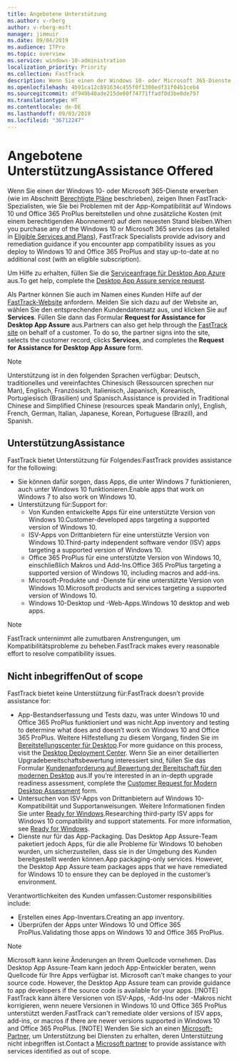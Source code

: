 ```yaml
---
title: Angebotene Unterstützung
ms.author: v-rberg
author: v-rberg-msft
manager: jimmuir
ms.date: 09/04/2019
ms.audience: ITPro
ms.topic: overview
ms.service: windows-10-administration
localization_priority: Priority
ms.collection: FastTrack
description: Wenn Sie einen der Windows 10- oder Microsoft 365-Dienste erwerben, zeigen Ihnen FastTrack-Spezialisten, wie Sie auf Windows 10 und Office 365 ProPlus bereitstellen und ohne zusätzliche Kosten (mit einem berechtigenden Abonnement) auf dem neuesten Stand bleiben.
ms.openlocfilehash: 4b91ca12c891634c455f0f1308edf31f04b1ceb4
ms.sourcegitcommit: df949b40ade215de00f74771ffadf0d3be0de797
ms.translationtype: HT
ms.contentlocale: de-DE
ms.lasthandoff: 09/03/2019
ms.locfileid: "36712247"
---
```

# <a name="assistance-offered"></a><span data-ttu-id="87847-103">Angebotene Unterstützung</span><span class="sxs-lookup"><span data-stu-id="87847-103">Assistance Offered</span></span>  

<span data-ttu-id="87847-104">Wenn Sie einen der Windows 10- oder Microsoft 365-Dienste erwerben (wie im Abschnitt [Berechtigte Pläne](M365-eligible-services-and-plans.md) beschrieben), zeigen Ihnen FastTrack-Spezialisten, wie Sie bei Problemen mit der App-Kompatibilität auf Windows 10 und Office 365 ProPlus bereitstellen und ohne zusätzliche Kosten (mit einem berechtigenden Abonnement) auf dem neuesten Stand bleiben.</span><span class="sxs-lookup"><span data-stu-id="87847-104">When you purchase any of the Windows 10 or Microsoft 365 services (as detailed in [Eligible Services and Plans](M365-eligible-services-and-plans.md)), FastTrack Specialists provide advisory and remediation guidance if you encounter app compatibility issues as you deploy to Windows 10 and Office 365 ProPlus and stay up-to-date at no additional cost (with an eligible subscription).</span></span>

<span data-ttu-id="87847-105">Um Hilfe zu erhalten, füllen Sie die [Serviceanfrage für Desktop App Azure](https://go.microsoft.com/fwlink/?linkid=2022721) aus.</span><span class="sxs-lookup"><span data-stu-id="87847-105">To get help, complete the [Desktop App Assure service request](https://go.microsoft.com/fwlink/?linkid=2022721).</span></span>

<span data-ttu-id="87847-p101">Als Partner können Sie auch im Namen eines Kunden Hilfe auf der [FastTrack-Website](https://go.microsoft.com/fwlink/?linkid=780698) anfordern. Melden Sie sich dazu auf der Website an, wählen Sie den entsprechenden Kundendatensatz aus, und klicken Sie auf **Services**. Füllen Sie dann das Formular **Request for Assistance for Desktop App Assure** aus.</span><span class="sxs-lookup"><span data-stu-id="87847-p101">Partners can also get help through the [FastTrack site](https://go.microsoft.com/fwlink/?linkid=780698) on behalf of a customer. To do so, the partner signs into the site, selects the customer record, clicks **Services**, and completes the **Request for Assistance for Desktop App Assure** form.</span></span>

> [!NOTE]
> <span data-ttu-id="87847-108">Unterstützung ist in den folgenden Sprachen verfügbar: Deutsch, traditionelles und vereinfachtes Chinesisch (Ressourcen sprechen nur Man), Englisch, Französisch, Italienisch, Japanisch, Koreanisch, Portugiesisch (Brasilien) und Spanisch.</span><span class="sxs-lookup"><span data-stu-id="87847-108">Assistance is provided in Traditional Chinese and Simplified Chinese (resources speak Mandarin only), English, French, German, Italian, Japanese, Korean, Portuguese (Brazil), and Spanish.</span></span> 

## <a name="assistance"></a><span data-ttu-id="87847-109">Unterstützung</span><span class="sxs-lookup"><span data-stu-id="87847-109">Assistance</span></span>

<span data-ttu-id="87847-110">FastTrack bietet Unterstützung für Folgendes:</span><span class="sxs-lookup"><span data-stu-id="87847-110">FastTrack provides assistance for the following:</span></span>
- <span data-ttu-id="87847-111">Sie können dafür sorgen, dass Apps, die unter Windows 7 funktionieren, auch unter Windows 10 funktionieren.</span><span class="sxs-lookup"><span data-stu-id="87847-111">Enable apps that work on Windows 7 to also work on Windows 10.</span></span>
- <span data-ttu-id="87847-112">Unterstützung für:</span><span class="sxs-lookup"><span data-stu-id="87847-112">Support for:</span></span>
    - <span data-ttu-id="87847-113">Von Kunden entwickelte Apps für eine unterstützte Version von Windows 10.</span><span class="sxs-lookup"><span data-stu-id="87847-113">Customer-developed apps targeting a supported version of Windows 10.</span></span>
    - <span data-ttu-id="87847-114">ISV-Apps von Drittanbietern für eine unterstützte Version von Windows 10.</span><span class="sxs-lookup"><span data-stu-id="87847-114">Third-party independent software vendor (ISV) apps targeting a supported version of Windows 10.</span></span>
    - <span data-ttu-id="87847-115">Office 365 ProPlus für eine unterstützte Version von Windows 10, einschließlich Makros und Add-Ins.</span><span class="sxs-lookup"><span data-stu-id="87847-115">Office 365 ProPlus targeting a supported version of Windows 10, including macros and add-ins.</span></span>
    - <span data-ttu-id="87847-116">Microsoft-Produkte und -Dienste für eine unterstützte Version von Windows 10.</span><span class="sxs-lookup"><span data-stu-id="87847-116">Microsoft products and services targeting a supported version of Windows 10.</span></span>
    - <span data-ttu-id="87847-117">Windows 10-Desktop und -Web-Apps.</span><span class="sxs-lookup"><span data-stu-id="87847-117">Windows 10 desktop and web apps.</span></span>
> [!NOTE]
> <span data-ttu-id="87847-118">FastTrack unternimmt alle zumutbaren Anstrengungen, um Kompatibilitätsprobleme zu beheben.</span><span class="sxs-lookup"><span data-stu-id="87847-118">FastTrack makes every reasonable effort to resolve compatibility issues.</span></span> 

## <a name="out-of-scope"></a><span data-ttu-id="87847-119">Nicht inbegriffen</span><span class="sxs-lookup"><span data-stu-id="87847-119">Out of scope</span></span>

<span data-ttu-id="87847-120">FastTrack bietet keine Unterstützung für:</span><span class="sxs-lookup"><span data-stu-id="87847-120">FastTrack doesn’t provide assistance for:</span></span>
- <span data-ttu-id="87847-121">App-Bestandserfassung und Tests dazu, was unter Windows 10 und Office 365 ProPlus funktioniert und was nicht.</span><span class="sxs-lookup"><span data-stu-id="87847-121">App inventory and testing to determine what does and doesn’t work on Windows 10 and Office 365 ProPlus.</span></span> <span data-ttu-id="87847-122">Weitere Hilfestellung zu diesem Vorgang, finden Sie im [Bereitstellungscenter für Desktop](https://go.microsoft.com/fwlink/?linkid=2080140).</span><span class="sxs-lookup"><span data-stu-id="87847-122">For more guidance on this process, visit the [Desktop Deployment Center](https://go.microsoft.com/fwlink/?linkid=2080140).</span></span> <span data-ttu-id="87847-123">Wenn Sie an einer detaillierten Upgradebereitschaftsbewertung interessiert sind, füllen Sie das Formular [Kundenanforderung auf Bewertung der Bereitschaft für den modernen Desktop](https://go.microsoft.com/fwlink/?linkid=2053818) aus.</span><span class="sxs-lookup"><span data-stu-id="87847-123">If you’re interested in an in-depth upgrade readiness assessment, complete the [Customer Request for Modern Desktop Assessment](https://go.microsoft.com/fwlink/?linkid=2053818) form.</span></span>
- <span data-ttu-id="87847-p103">Untersuchen von ISV-Apps von Drittanbietern auf Windows 10-Kompatibilität und Supportanweisungen. Weitere Informationen finden Sie unter [Ready for Windows](https://go.microsoft.com/fwlink/?linkid=2054580).</span><span class="sxs-lookup"><span data-stu-id="87847-p103">Researching third-party ISV apps for Windows 10 compatibility and support statements. For more information, see [Ready for Windows](https://go.microsoft.com/fwlink/?linkid=2054580).</span></span>
- <span data-ttu-id="87847-p104">Dienste nur für das App-Packaging. Das Desktop App Assure-Team paketiert jedoch Apps, für die alle Probleme für Windows 10 behoben wurden, um sicherzustellen, dass sie in der Umgebung des Kunden bereitgestellt werden können.</span><span class="sxs-lookup"><span data-stu-id="87847-p104">App packaging-only services. However, the Desktop App Assure team packages apps that we have remediated for Windows 10 to ensure they can be deployed in the customer’s environment.</span></span>

<span data-ttu-id="87847-128">Verantwortlichkeiten des Kunden umfassen:</span><span class="sxs-lookup"><span data-stu-id="87847-128">Customer responsibilities include:</span></span>
- <span data-ttu-id="87847-129">Erstellen eines App-Inventars.</span><span class="sxs-lookup"><span data-stu-id="87847-129">Creating an app inventory.</span></span>
- <span data-ttu-id="87847-130">Überprüfen der Apps unter Windows 10 und Office 365 ProPlus.</span><span class="sxs-lookup"><span data-stu-id="87847-130">Validating those apps on Windows 10 and Office 365 ProPlus.</span></span>
> [!NOTE]
> <span data-ttu-id="87847-p105">Microsoft kann keine Änderungen an Ihrem Quellcode vornehmen. Das Desktop App Assure-Team kann jedoch App-Entwickler beraten, wenn Quellcode für Ihre Apps verfügbar ist. </span><span class="sxs-lookup"><span data-stu-id="87847-p105">Microsoft can’t make changes to your source code. However, the Desktop App Assure team can provide guidance to app developers if the source code is available for your apps. </span></span>[!NOTE]
> <span data-ttu-id="87847-p106">FastTrack kann ältere Versionen von ISV-Apps, -Add-Ins oder -Makros nicht korrigieren, wenn neuere Versionen in Windows 10 und Office 365 ProPlus unterstützt werden.</span><span class="sxs-lookup"><span data-stu-id="87847-p106">FastTrack can't remediate older versions of ISV apps, add-ins, or macros if there are newer versions supported in Windows 10 and Office 365 ProPlus. </span></span>[!NOTE]
> <span data-ttu-id="87847-134">Wenden Sie sich an einen [Microsoft-Partner](https://go.microsoft.com/fwlink/?linkid=2080150), um Unterstützung bei Diensten zu erhalten, deren Unterstützung nicht inbegriffen ist.</span><span class="sxs-lookup"><span data-stu-id="87847-134">Contact a [Microsoft partner](https://go.microsoft.com/fwlink/?linkid=2080150) to provide assistance with services identified as out of scope.</span></span>
